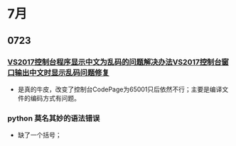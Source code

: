# 7月

## 0723

### [VS2017控制台程序显示中文为乱码的问题解决办法](https://blog.csdn.net/joyjun_1/article/details/78640504)[VS2017控制台窗口输出中文时显示乱码问题修复](https://blog.csdn.net/weixin_39684284/article/details/79025291)

+ 是真的牛皮，改变了控制台CodePage为65001只后依然不行；主要是编译文件的编码方式有问题。

### python 莫名其妙的语法错误

+ 缺了一个括号；








